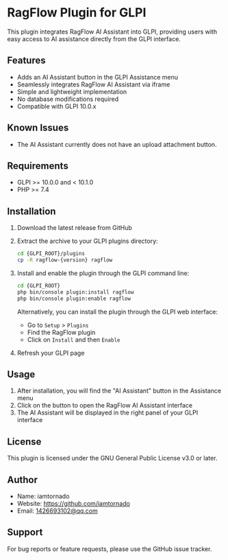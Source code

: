 # RagFlow Plugin for GLPI

This plugin integrates RagFlow AI Assistant into GLPI, providing users with easy access to AI assistance directly from the GLPI interface.

## Features

- Adds an AI Assistant button in the GLPI Assistance menu
- Seamlessly integrates RagFlow AI Assistant via iframe
- Simple and lightweight implementation
- No database modifications required
- Compatible with GLPI 10.0.x

## Known Issues

- The AI Assistant currently does not have an upload attachment button.

## Requirements

- GLPI >= 10.0.0 and < 10.1.0
- PHP >= 7.4

## Installation

1. Download the latest release from GitHub
2. Extract the archive to your GLPI plugins directory:
   ```bash
   cd {GLPI_ROOT}/plugins
   cp -R ragflow-{version} ragflow
   ```
3. Install and enable the plugin through the GLPI command line:
   ```bash
   cd {GLPI_ROOT}
   php bin/console plugin:install ragflow
   php bin/console plugin:enable ragflow
   ```

   Alternatively, you can install the plugin through the GLPI web interface:
   - Go to `Setup` > `Plugins`
   - Find the RagFlow plugin
   - Click on `Install` and then `Enable`

4. Refresh your GLPI page

## Usage

1. After installation, you will find the "AI Assistant" button in the Assistance menu
2. Click on the button to open the RagFlow AI Assistant interface
3. The AI Assistant will be displayed in the right panel of your GLPI interface

## License

This plugin is licensed under the GNU General Public License v3.0 or later.

## Author

- Name: iamtornado
- Website: https://github.com/iamtornado
- Email: 1426693102@qq.com

## Support

For bug reports or feature requests, please use the GitHub issue tracker.
